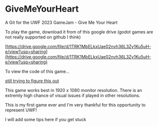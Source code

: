 # GiveMeYourHeart
A Git for the UWF 2023 GameJam - Give Me Your Heart

To play the game, download it from of this google drive (godot games are not really supported on github I think)

[https://drive.google.com/file/d/1TRK1MbELkxUae02nvh36L3Zy1Ku5uH-e/view?usp=sharing](https://drive.google.com/file/d/1TRK1MbELkxUae02nvh36L3Zy1Ku5uH-e/view?usp=sharing)

To view the code of this game...

[still trying to figure this out](https://drive.google.com/file/d/11DxgImuJgP3F4wyzIhDD5_06R3GZAHAa/view?usp=sharing)

This game works best in 1920 x 1080 monitor resolution.
There is an extremly high chance of visual issues if played in other resolutions.

This is my first game ever and I'm very thankful for this opportunity to represent UWF!

I will add some tips here if you get stuck
